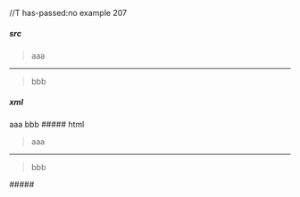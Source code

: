 //T has-passed:no
example 207
##### src
> aaa
***
> bbb
##### xml
<?xml version="1.0" encoding="UTF-8"?>
<!DOCTYPE document SYSTEM "CommonMark.dtd">
<document xmlns="http://commonmark.org/xml/1.0">
  <block_quote>
    <paragraph>
      <text>aaa</text>
    </paragraph>
  </block_quote>
  <thematic_break />
  <block_quote>
    <paragraph>
      <text>bbb</text>
    </paragraph>
  </block_quote>
</document>
##### html
<blockquote>
<p>aaa</p>
</blockquote>
<hr />
<blockquote>
<p>bbb</p>
</blockquote>
#####
